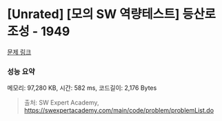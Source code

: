 # [Unrated] [모의 SW 역량테스트] 등산로 조성 - 1949 

[문제 링크](https://swexpertacademy.com/main/code/problem/problemDetail.do?contestProbId=AV5PoOKKAPIDFAUq) 

### 성능 요약

메모리: 97,280 KB, 시간: 582 ms, 코드길이: 2,176 Bytes



> 출처: SW Expert Academy, https://swexpertacademy.com/main/code/problem/problemList.do
